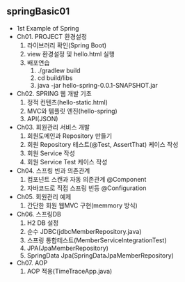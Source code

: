 ## springBasic01
  + 1st Example of Spring
  + Ch01. PROJECT 환경설정
    1. 라이브러리 확인(Spring Boot)
    2. view 환경설정 및 hello.html 실행
    3. 배포연습
       1. ./gradlew build
       2.  cd build/libs
       3. java -jar hello-spring-0.0.1-SNAPSHOT.jar
  + Ch02. SPRING 웹 개발 기초
    1. 정적 컨텐츠(hello-static.html)
    2. MVC와 템플릿 엔진(hello-spring)
    3. API(JSON)
  + Ch03. 회원관리 서비스 개발
    1. 회원도메인과 Repository 만들기
    2. 회원 Repository 테스트(@Test, AssertThat) 케이스 작성
    3. 회원 Service 작성
    4. 회원 Service Test 케이스 작성
  + Ch04. 스프링 빈과 의존관계
    1. 컴포넌트 스캔과 자동 의존관계 @Component
    2. 자바코드로 직접 스프링 빈등 @Configuration
  + Ch05. 회원관리 예제
    1. 간단한 회원 웹MVC 구현(memmory 방식)
  + Ch06. 스프링DB
    1. H2 DB 설정
    2. 순수 JDBC(jdbcMemberRepository.java)
    3. 스프링 통합테스트(MemberServiceIntegrationTest)
    4. JPA(JpaMemberRepository) 
    5. SpringData Jpa(SpringDataJpaMemberRepository)
  + Ch07. AOP
    1. AOP 적용(TimeTraceApp.java)
